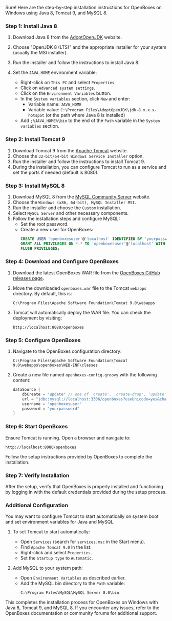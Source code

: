 Sure! Here are the step-by-step installation instructions for OpenBoxes on Windows using Java 8, Tomcat 9, and MySQL 8.

### Step 1: Install Java 8

1. Download Java 8 from the [AdoptOpenJDK](https://adoptopenjdk.net/archive.html) website.
2. Choose "OpenJDK 8 (LTS)" and the appropriate installer for your system (usually the MSI installer).
3. Run the installer and follow the instructions to install Java 8.

4. Set the `JAVA_HOME` environment variable:
   - Right-click on `This PC` and select `Properties`.
   - Click on `Advanced system settings`.
   - Click on the `Environment Variables` button.
   - In the `System variables` section, click `New` and enter:
     - Variable name: `JAVA_HOME`
     - Variable value: `C:\Program Files\AdoptOpenJDK\jdk-8.x.x.x-hotspot` (or the path where Java 8 is installed)
   - Add `;%JAVA_HOME%\bin` to the end of the `Path` variable in the `System variables` section.

### Step 2: Install Tomcat 9

1. Download Tomcat 9 from the [Apache Tomcat](https://tomcat.apache.org/download-90.cgi) website.
2. Choose the `32-bit/64-bit Windows Service Installer` option.
3. Run the installer and follow the instructions to install Tomcat 9.
4. During the installation, you can configure Tomcat to run as a service and set the ports if needed (default is 8080).

### Step 3: Install MySQL 8

1. Download MySQL 8 from the [MySQL Community Server](https://dev.mysql.com/downloads/mysql/) website.
2. Choose the `Windows (x86, 64-bit), MySQL Installer MSI`.
3. Run the installer and choose the `Custom` installation.
4. Select `MySQL Server` and other necessary components.
5. Follow the installation steps and configure MySQL:
   - Set the root password.
   - Create a new user for OpenBoxes:
     ```sql
     CREATE USER 'openboxesuser'@'localhost' IDENTIFIED BY 'yourpassword';
     GRANT ALL PRIVILEGES ON *.* TO 'openboxesuser'@'localhost' WITH GRANT OPTION;
     FLUSH PRIVILEGES;
     ```

### Step 4: Download and Configure OpenBoxes

1. Download the latest OpenBoxes WAR file from the [OpenBoxes GitHub releases page](https://github.com/openboxes/openboxes/releases/latest).
2. Move the downloaded `openboxes.war` file to the Tomcat `webapps` directory. By default, this is:
   ```
   C:\Program Files\Apache Software Foundation\Tomcat 9.0\webapps
   ```

3. Tomcat will automatically deploy the WAR file. You can check the deployment by visiting:
   ```
   http://localhost:8080/openboxes
   ```

### Step 5: Configure OpenBoxes

1. Navigate to the OpenBoxes configuration directory:
   ```
   C:\Program Files\Apache Software Foundation\Tomcat 9.0\webapps\openboxes\WEB-INF\classes
   ```
2. Create a new file named `openboxes-config.groovy` with the following content:

   ```groovy
   dataSource {
       dbCreate = "update" // one of 'create', 'create-drop', 'update'
       url = "jdbc:mysql://localhost:3306/openboxes?useUnicode=yes&characterEncoding=UTF-8&useLegacyDatetimeCode=false&serverTimezone=UTC"
       username = "openboxesuser"
       password = "yourpassword"
   }
   ```

### Step 6: Start OpenBoxes

Ensure Tomcat is running. Open a browser and navigate to:
```
http://localhost:8080/openboxes
```
Follow the setup instructions provided by OpenBoxes to complete the installation.

### Step 7: Verify Installation

After the setup, verify that OpenBoxes is properly installed and functioning by logging in with the default credentials provided during the setup process.

### Additional Configuration

You may want to configure Tomcat to start automatically on system boot and set environment variables for Java and MySQL.

1. To set Tomcat to start automatically:
   - Open `Services` (search for `services.msc` in the Start menu).
   - Find `Apache Tomcat 9.0` in the list.
   - Right-click and select `Properties`.
   - Set the `Startup type` to `Automatic`.

2. Add MySQL to your system path:
   - Open `Environment Variables` as described earlier.
   - Add the MySQL bin directory to the `Path` variable:
     ```
     C:\Program Files\MySQL\MySQL Server 8.0\bin
     ```

This completes the installation process for OpenBoxes on Windows with Java 8, Tomcat 9, and MySQL 8. If you encounter any issues, refer to the OpenBoxes documentation or community forums for additional support.
